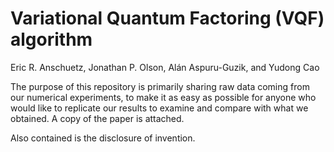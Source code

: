 # Variational Quantum Factoring (VQF) algorithm

Eric R. Anschuetz, Jonathan P. Olson, Alán Aspuru-Guzik, and Yudong Cao

The purpose of this repository is primarily sharing raw data coming from our numerical experiments, to make it as easy as possible for anyone who would like to replicate our results to examine and compare with what we obtained.  A copy of the paper is attached.

Also contained is the disclosure of invention.
